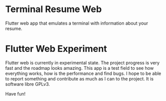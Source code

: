 # Terminal Resume Web
Flutter web app that emulates a terminal with information about your resume.

# Flutter Web Experiment
Flutter web is currently in experimental state. The project progress is very fast and the roadmap looks amazing. This app is a test field to see how everything works, how is the performance and find bugs. I hope to be able to report something and contribute as much as I can to the project. It is software libre GPLv3. 

Have fun!
